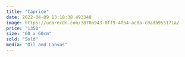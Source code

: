 ```yaml
---
title: "Caprice"
date: 2022-04-09 13:18:38.493348
image: https://ucarecdn.com/3870a943-0ff9-4fb4-ac0a-c0adb955171a/
price: "1350"
size: "60 x 60cm"
sold: "Sold"
media: "Oil and Canvas"
---
```


